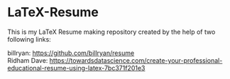 # LaTeX-Resume
This is my LaTeX Resume making repository created by the help of two following links:

billryan: https://github.com/billryan/resume <br />
Ridham Dave: https://towardsdatascience.com/create-your-professional-educational-resume-using-latex-7bc371f201e3
